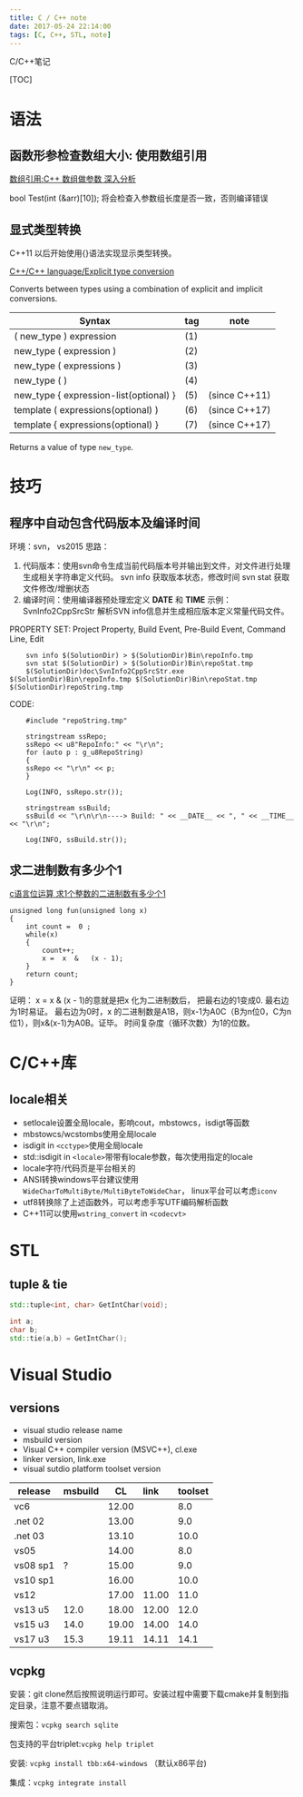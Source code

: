```yaml
---
title: C / C++ note
date: 2017-05-24 22:14:00
tags: [C, C++, STL, note]
---
```


C/C++笔记
<!--more-->


[TOC]


# 语法

## 函数形参检查数组大小: 使用数组引用
[数组引用:C++ 数组做参数 深入分析](http://blog.csdn.net/jiangxinyu/article/details/7767065)

bool Test(int (&arr)[10]);
将会检查入参数组长度是否一致，否则编译错误

## 显式类型转换

C++11 以后开始使用{}语法实现显示类型转换。

[C++/C++ language/Explicit type conversion](http://en.cppreference.com/w/cpp/language/expressions)

Converts between types using a combination of explicit and implicit conversions.

| Syntax                                 | tag  | note          |
| -------------------------------------- | ---- | ------------- |
| ( new_type ) expression                | (1)  |               |
| new_type ( expression )                | (2)  |               |
| new_type ( expressions )               | (3)  |               |
| new_type ( )                           | (4)  |               |
| new_type { expression-list(optional) } | (5)  | (since C++11) |
| template ( expressions(optional) )     | (6)  | (since C++17) |
| template { expressions(optional) }     | (7)  | (since C++17) |

Returns a value of type `new_type`.


# 技巧

## 程序中自动包含代码版本及编译时间
环境：svn， vs2015
思路：
1. 代码版本：使用svn命令生成当前代码版本号并输出到文件，对文件进行处理生成相关字符串定义代码。
  svn info 获取版本状态，修改时间
    svn stat 获取文件修改/增删状态
2. 编译时间：使用编译器预处理宏定义 __DATE__ 和 __TIME__
  示例：
  SvnInfo2CppSrcStr 解析SVN info信息并生成相应版本定义常量代码文件。

PROPERTY SET:
	Project Property, Build Event, Pre-Build Event, Command Line, Edit
```language
	svn info $(SolutionDir) > $(SolutionDir)Bin\repoInfo.tmp
	svn stat $(SolutionDir) > $(SolutionDir)Bin\repoStat.tmp
	$(SolutionDir)doc\SvnInfo2CppSrcStr.exe $(SolutionDir)Bin\repoInfo.tmp $(SolutionDir)Bin\repoStat.tmp $(SolutionDir)repoString.tmp
```

CODE:
```language
	#include "repoString.tmp"

	stringstream ssRepo;
	ssRepo << u8"RepoInfo:" << "\r\n";
	for (auto p : g_u8RepoString)
	{
	ssRepo << "\r\n" << p;
	}

	Log(INFO, ssRepo.str());

	stringstream ssBuild;
	ssBuild << "\r\n\r\n----> Build: " << __DATE__ << ", " << __TIME__ << "\r\n";

	Log(INFO, ssBuild.str());
```

## 求二进制数有多少个1
[c语言位运算 求1个整数的二进制数有多少个1](http://blog.csdn.net/nvd11/article/details/8893207)

```language
unsigned long fun(unsigned long x)
{
    int count =  0 ;
    while(x)
    {
        count++;
        x =  x  &   (x - 1);
    }
    return count;
}
```
证明：
x = x & (x - 1)的意就是把x 化为二进制数后， 把最右边的1变成0.
最右边为1时易证。
最右边为0时，x 的二进制数是A1B，则x-1为A0C（B为n位0，C为n位1），则x&(x-1)为A0B。证毕。
时间复杂度（循环次数）为1的位数。

# C/C++库

## locale相关

- setlocale设置全局locale，影响cout，mbstowcs，isdigt等函数
- mbstowcs/wcstombs使用全局locale
- isdigit in `<cctype>`使用全局locale
- std::isdigit in `<locale>`带带有locale参数，每次使用指定的locale
- locale字符/代码页是平台相关的
- ANSI转换windows平台建议使用`WideCharToMultiByte/MultiByteToWideChar`， linux平台可以考虑`iconv`
- utf8转换除了上述函数外，可以考虑手写UTF编码解析函数
- C++11可以使用`wstring_convert` in `<codecvt>`




# STL

## tuple & tie

```c++
std::tuple<int, char> GetIntChar(void);

int a;
char b;
std::tie(a,b) = GetIntChar();
```

# Visual Studio

## versions

- visual studio release name
- msbuild version
- Visual C++ compiler version (MSVC++), cl.exe
- linker version, link.exe
- visual sutdio platform toolset version

| release  | msbuild | CL    | link  | toolset |
| -------- | ------- | ----- | :---- | ------- |
| vc6      |         | 12.00 |       | 8.0     |
| .net 02  |         | 13.00 |       | 9.0     |
| .net 03  |         | 13.10 |       | 10.0    |
| vs05     |         | 14.00 |       | 8.0     |
| vs08 sp1 | ?       | 15.00 |       | 9.0     |
| vs10 sp1 |         | 16.00 |       | 10.0    |
| vs12     |         | 17.00 | 11.00 | 11.0    |
| vs13 u5  | 12.0    | 18.00 | 12.00 | 12.0    |
| vs15 u3  | 14.0    | 19.00 | 14.00 | 14.0    |
| vs17 u3  | 15.3    | 19.11 | 14.11 | 14.1    |

## vcpkg

安装：git clone然后按照说明运行即可。安装过程中需要下载cmake并复制到指定目录，注意不要点错取消。

搜索包：`vcpkg search sqlite`

包支持的平台triplet:`vcpkg help triplet`

安装: `vcpkg install tbb:x64-windows` （默认x86平台)

集成：`vcpkg integrate install`

